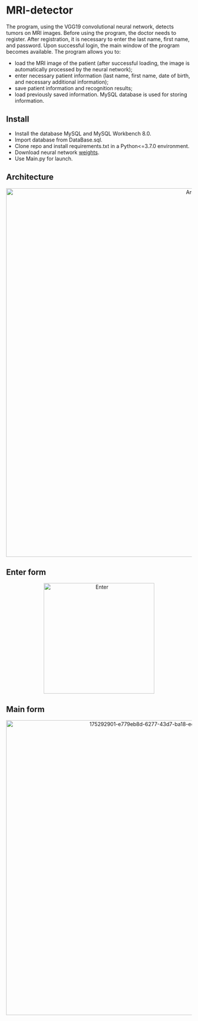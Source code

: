 # MRI-detector
The program, using the VGG19 convolutional neural network, detects tumors on MRI images. Before using the program, the doctor needs to register. After registration, it is necessary to enter the last name, first name, and password. Upon successful login, the main window of the program becomes available. The program allows you to:
- load the MRI image of the patient (after successful loading, the image is automatically processed by the neural network);
- enter necessary patient information (last name, first name, date of birth, and necessary additional information);
- save patient information and recognition results;
- load previously saved information.
MySQL database is used for storing information.

## Install
- Install the database MySQL and MySQL Workbench 8.0. 
- Import database from DataBase.sql.
- Clone repo and install requirements.txt in a Python<=3.7.0 environment. 
- Download neural network [weights](https://disk.yandex.ru/d/EGmMmtmHDI0FrQ).
- Use Main.py for launch.

## Architecture
<p align="center">
  <img width="1000" alt="Arch2" src="https://user-images.githubusercontent.com/45522296/175291966-d69670d9-374b-450f-8402-2ee0baf7e67b.png">
</p>

## Enter form
<p align="center">
  <img width="300" alt="Enter" src="https://user-images.githubusercontent.com/45522296/175291446-4efdbb0a-1531-4b41-9bf1-15bb606f930a.png">
</p>

## Main form
<p align="center">
  <img width="800" alt="175292901-e779eb8d-6277-43d7-ba18-ed891f8e8474" src="https://github.com/level0rd/MRI-Detector/assets/45522296/914cad90-8e16-449e-9765-0de2636621ff">
</p>
